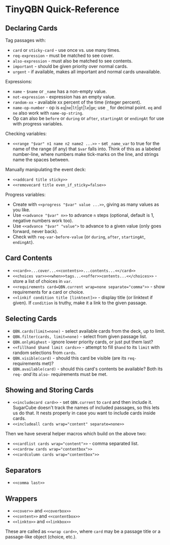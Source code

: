 TinyQBN Quick-Reference
=======================

Declaring Cards
---------------

Tag passages with:

* `card` or `sticky-card` - use once vs. use many times.
* `req-expression` - must be matched to see cover.
* `also-expression` - must also be matched to see contents.
* `important` - should be given priority over normal cards.
* `urgent` - if available, makes all important and normal cards unavailable.

Expressions:

* `name` - `$name` or `_name` has a non-empty value.
* `not-expression` - expression has an empty value.
* `random-xx` - available xx percent of the time (integer percent).
* `name-op-number` - op is `eq`|`ne`|`lt`|`gt`|`le`|`ge`; use `_` for decimal point. `eq` and `ne` also work with `name-op-string`.
* Op can also be `before` or `during` or `after`, `startingAt` or `endingAt` for use with progress variables.

Checking variables:

* `<<range "$var" n1 name n2 name2 ...>>` - set `_name_var` to true for the name of the range (if any) that `$var` falls into. Think of this as a labeled number-line, where numbers make tick-marks on the line, and strings name the spaces between.

Manually manipulating the event deck:

* `<<addcard title sticky>>`
* `<<removecard title even_if_sticky=false>>`

Progress variables:

* Create with `<<progress "$var" value ...>>`, giving as many values as you like.
* Use `<<advance "$var" n>>` to advance `n` steps (optional, default is 1, negative numbers work too).
* Use `<<advance "$var" "value">` to advance to a given value (only goes forward, never back).
* Check with `req-var-before-value` (or `during`, `after`, `startingAt`, `endingAt`).


Card Contents
-------------

* `<<card>>...cover...<<contents>>...contents...<</card>>`
* `<<choices var>><<when>>tags...<<offer>>contents...<</choices>>` - store a list of choices in `var`.
* `<<requirements card=QBN.current wrap=none separate="comma">>` - show requirements for a card or choice.
* `<<linkif condition title [linktext]>>` - display title (or
  linktext if given). If `condition` is truthy, make it a link to
  the given passage.

Selecting Cards
---------------

* `QBN.cards(limit=none)` - select available cards from the deck, up to limit.
* `QBN.filter(cards, limit=none)` - select from given passage list.
* `QBN.onlyHighest` - ignore lower priority cards, or just put them last?
* `<<fillhand $hand limit cards>>` - attempt to fill `$hand` to its `limit` with random selections from `cards`.
* `QBN.visible(card)` - should this card be visible (are its `req-` requirements met)?
* `QBN.available(card)` - should this card's contents be available? Both its `req-` *and* its `also-` requirements must be met.


Showing and Storing Cards
-------------------------

* `<<includecard card>>` - set `QBN.current` to `card` and then include it. SugarCube doesn't track the names of included passages, so this lets us do that. It nests properly in case you want to include cards inside cards.
* `<<includeall cards wrap="content" separate=none>>`

Then we have several helper macros which build on the above two:

* `<<cardlist cards wrap="content">>` - comma separated list.
* `<<cardrow cards wrap="contentbox">>`
* `<<cardcolumn cards wrap="contentbox">>`

Separators
----------

* `<<comma last>>`

Wrappers
--------

* `<<cover>>` and `<<coverbox>>`
* `<<content>>` and `<<contentbox>>`
* `<<linkto>>` and `<<linkbox>>`

These are called as `<<wrap card>>`, where `card` may be a passage title or a passage-like object (choice, etc.).
